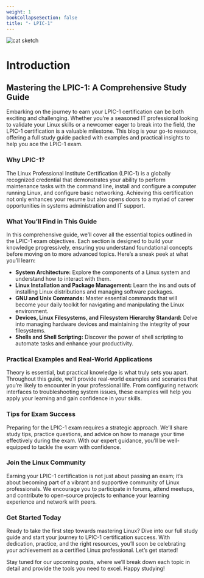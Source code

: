 ```yaml
---
weight: 1
bookCollapseSection: false
title: "- LPIC-1"
---
```

![cat sketch](/cat-linux.jpg)
# Introduction

## Mastering the LPIC-1: A Comprehensive Study Guide

Embarking on the journey to earn your LPIC-1 certification can be both exciting and challenging. Whether you’re a seasoned IT professional looking to validate your Linux skills or a newcomer eager to break into the field, the LPIC-1 certification is a valuable milestone. This blog is your go-to resource, offering a full study guide packed with examples and practical insights to help you ace the LPIC-1 exam.

### Why LPIC-1?

The Linux Professional Institute Certification (LPIC-1) is a globally recognized credential that demonstrates your ability to perform maintenance tasks with the command line, install and configure a computer running Linux, and configure basic networking. Achieving this certification not only enhances your resume but also opens doors to a myriad of career opportunities in systems administration and IT support.

### What You’ll Find in This Guide

In this comprehensive guide, we’ll cover all the essential topics outlined in the LPIC-1 exam objectives. Each section is designed to build your knowledge progressively, ensuring you understand foundational concepts before moving on to more advanced topics. Here’s a sneak peek at what you’ll learn:

- **System Architecture:** Explore the components of a Linux system and understand how to interact with them.
- **Linux Installation and Package Management:** Learn the ins and outs of installing Linux distributions and managing software packages.
- **GNU and Unix Commands:** Master essential commands that will become your daily toolkit for navigating and manipulating the Linux environment.
- **Devices, Linux Filesystems, and Filesystem Hierarchy Standard:** Delve into managing hardware devices and maintaining the integrity of your filesystems.
- **Shells and Shell Scripting:** Discover the power of shell scripting to automate tasks and enhance your productivity.

### Practical Examples and Real-World Applications

Theory is essential, but practical knowledge is what truly sets you apart. Throughout this guide, we’ll provide real-world examples and scenarios that you’re likely to encounter in your professional life. From configuring network interfaces to troubleshooting system issues, these examples will help you apply your learning and gain confidence in your skills.

### Tips for Exam Success

Preparing for the LPIC-1 exam requires a strategic approach. We’ll share study tips, practice questions, and advice on how to manage your time effectively during the exam. With our expert guidance, you’ll be well-equipped to tackle the exam with confidence.

### Join the Linux Community

Earning your LPIC-1 certification is not just about passing an exam; it’s about becoming part of a vibrant and supportive community of Linux professionals. We encourage you to participate in forums, attend meetups, and contribute to open-source projects to enhance your learning experience and network with peers.

### Get Started Today

Ready to take the first step towards mastering Linux? Dive into our full study guide and start your journey to LPIC-1 certification success. With dedication, practice, and the right resources, you’ll soon be celebrating your achievement as a certified Linux professional. Let’s get started!

Stay tuned for our upcoming posts, where we’ll break down each topic in detail and provide the tools you need to excel. Happy studying!
